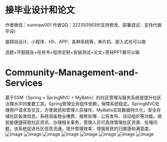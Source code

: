 # 接毕业设计和论文
作者微信：xunmaw001  作者QQ：2223505639(支持修改、部署调试、支持代做毕设)

接网站设计、小程序、H5、APP、各种系统等，单片机、嵌入式也可以做

选题+开题报告+任务书+程序定制+安装测试+论文+答辩PPT都可以做
# Community-Management-and-Services
基于SSM（Spring + SpringMVC + MyBatis）的社区管理与服务系统是提升社区治理水平的重要工具。Spring管理业务组件依赖，保障系统稳定。SpringMVC处理用户请求及交互，方便居民和管理人员操作。MyBatis实现数据持久化，安全存储社区各类信息。系统涵盖物业缴费、报修处理、公告发布、活动组织等功能。居民能便捷获取社区资讯、办理相关事务，管理人员可高效管理社区资源、处理问题。该系统促进社区信息流通，提升管理效率，增强居民的归属感和满意度。
![image](https://github.com/user-attachments/assets/e8f9c7ca-fc32-4190-809a-7eb599c3d8fc)
![image](https://github.com/user-attachments/assets/93a049e3-a84d-41e2-a31e-a2a4754fd2dc)
![image](https://github.com/user-attachments/assets/09e5cae0-915a-4289-a851-e562103c1b55)
![image](https://github.com/user-attachments/assets/b087bc1a-cbdc-4dd8-9ca2-95a750161d02)
![image](https://github.com/user-attachments/assets/51621757-6159-4eb4-9c0a-2097c5a728af)
![image](https://github.com/user-attachments/assets/21034e38-1097-4042-8c09-f04063676ec7)
![image](https://github.com/user-attachments/assets/414df48e-d393-4fa5-b829-e614fb2041ee)
![image](https://github.com/user-attachments/assets/745680d7-17a7-4634-9ee8-5113c317f8c4)
